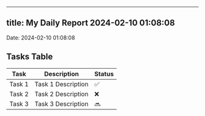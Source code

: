 
---
title: My Daily Report 2024-02-10 01:08:08
---

Date: 2024-02-10 01:08:08

## Tasks Table

| Task | Description | Status |
|------|-------------|--------|
| Task 1 | Task 1 Description | ✅ |
| Task 2 | Task 2 Description | ❌ |
| Task 3 | Task 3 Description | 🔜 |
